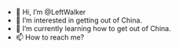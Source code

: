 - 👋 Hi, I’m @LeftWalker
- 👀 I’m interested in getting out of China.
- 🌱 I’m currently learning how to get out of China.
- 📫 How to reach me?


<!---
LeftWalker/LeftWalker is a ✨ special ✨ repository because its `README.md` (this file) appears on your GitHub profile.
You can click the Preview link to take a look at your changes.
--->
